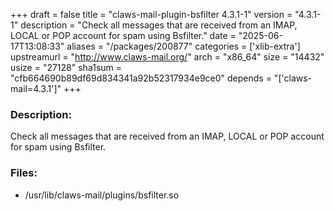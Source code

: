 +++
draft = false
title = "claws-mail-plugin-bsfilter 4.3.1-1"
version = "4.3.1-1"
description = "Check all messages that are received from an IMAP, LOCAL or POP account for spam using Bsfilter."
date = "2025-06-17T13:08:33"
aliases = "/packages/200877"
categories = ['xlib-extra']
upstreamurl = "http://www.claws-mail.org/"
arch = "x86_64"
size = "14432"
usize = "27128"
sha1sum = "cfb664690b89df69d834341a92b52317934e9ce0"
depends = "['claws-mail=4.3.1']"
+++
### Description: 
Check all messages that are received from an IMAP, LOCAL or POP account for spam using Bsfilter.

### Files: 
* /usr/lib/claws-mail/plugins/bsfilter.so
